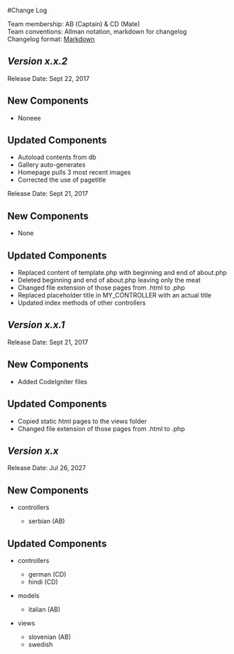 #Change Log

Team membership:  AB (Captain) & CD (Mate)  
Team conventions: Allman notation, markdown for changelog  
Changelog format: [Markdown](https://github.com/adam-p/markdown-here/wiki/Markdown-Cheatsheet) 
## *Version x.x.2*

Release Date: Sept 22, 2017

## New Components
-   Noneee

## Updated Components
-   Autoload contents from db
-   Gallery auto-generates
-   Homepage pulls 3 most recent images
-   Corrected the use of pagetitle

Release Date: Sept 21, 2017

## New Components
-   None

## Updated Components
-   Replaced content of template.php with beginning and end of about.php
-   Deleted beginning and end of about.php leaving only the meat
-   Changed file extension of those pages from .html to .php
-   Replaced placeholder title in MY_CONTROLLER with an actual title
-   Updated index methods of other controllers

## *Version x.x.1*

Release Date: Sept 21, 2017

## New Components
-   Added CodeIgniter files

## Updated Components
-   Copied static html pages to the views folder
-   Changed file extension of those pages from .html to .php

## *Version x.x*

Release Date: Jul 26, 2027

## New Components

-   controllers

    -   serbian (AB)
    
## Updated Components

-   controllers

    -   german (CD)
    -   hindi (CD)

-   models

    -   italian (AB)

-   views

    -   slovenian (AB)
    -   swedish

